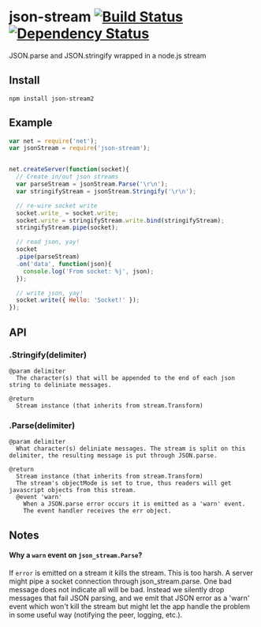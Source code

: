 # json-stream [![Build Status](https://travis-ci.org/jasonkuhrt/json-stream.png)](https://travis-ci.org/jasonkuhrt/json-stream) [![Dependency Status](https://gemnasium.com/jasonkuhrt/json-stream.png)](https://gemnasium.com/jasonkuhrt/json-stream)
JSON.parse and JSON.stringify wrapped in a node.js stream

## Install
    npm install json-stream2

## Example
```js
var net = require('net');
var jsonStream = require('json-stream');


net.createServer(function(socket){
  // Create in/out json streams
  var parseStream = jsonStream.Parse('\r\n');
  var stringifyStream = jsonStream.Stringify('\r\n');

  // re-wire socket write
  socket.write_ = socket.write;
  socket.write = stringifyStream.write.bind(stringifyStream);
  stringifyStream.pipe(socket);

  // read json, yay!
  socket
  .pipe(parseStream)
  .on('data', function(json){
    console.log('From socket: %j', json);
  });

  // write json, yay!
  socket.write({ Hello: 'Socket!' });
});
```

## API
### .Stringify(delimiter)
```
@param delimiter
  The character(s) that will be appended to the end of each json string to deliniate messages.
```
```
@return
  Stream instance (that inherits from stream.Transform)
```

### .Parse(delimiter)
```
@param delimiter
  What character(s) deliniate messages. The stream is split on this delimiter, the resulting message is put through JSON.parse.
```
```
@return
  Stream instance (that inherits from stream.Transform)
  The stream's objectMode is set to true, thus readers will get javascript objects from this stream.
  @event 'warn'
    When a JSON.parse error occurs it is emitted as a 'warn' event.
    The event handler receives the err object.
```

## Notes
#### Why a `warn` event on `json_stream.Parse`?
If `error` is emitted on a stream it kills the stream. This is too harsh. A server might pipe a socket connection through json_stream.parse. One bad message does not indicate all will be bad. Instead we silently drop messages that fail JSON parsing, and we emit that JSON error as a 'warn' event which won't kill the stream but might let the app handle the problem in some useful way (notifying the peer, logging, etc.).

